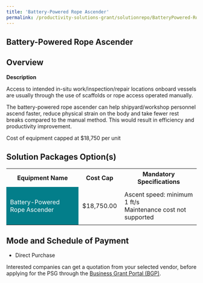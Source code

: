 ```yaml
---
title: 'Battery-Powered Rope Ascender'
permalink: /productivity-solutions-grant/solutionrepo/BatteryPowered-Rope-Ascender
---
```


## Battery-Powered Rope Ascender

## Overview

**Description**

Access to intended in-situ work/inspection/repair locations onboard vessels are usually through the use of scaffolds or rope access operated manually.

The battery-powered rope ascender can help shipyard/workshop personnel ascend faster,  reduce physical strain on the body and take fewer rest breaks compared to the manual method. This would result in efficiency and productivity improvement.

Cost of equipment capped at $18,750 per unit

## Solution Packages Option(s)

<table>
<tr>
<th><b>Equipment Name</b></th>
<th><b>Cost Cap</b></th>
<th><b>Mandatory Specifications</b></th>
</tr>
<tr>
<td style='padding: 10px; background-color: #037E8A; color: #FFFFFF;'>Battery-Powered Rope Ascender</td>
<td style='padding: 10px;'>$18,750.00</td>
<td style='padding: 10px;'>Ascent speed: minimum 1 ft/s<br>Maintenance cost not supported</td>
</tr>
</table>

## Mode and Schedule of Payment

 - Direct Purchase

Interested companies can get a quotation from your selected vendor, before applying for the PSG through the <a href='https://www.businessgrants.gov.sg/' target='_blank' rel='noopener'>Business Grant Portal (BGP)</a>.

<script src="/jquery/resize-tables.js"></script>
